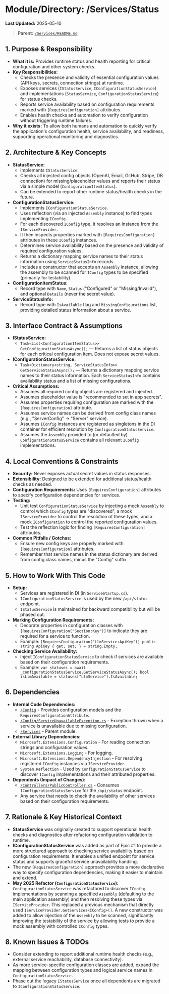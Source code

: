 # Module/Directory: /Services/Status

**Last Updated:** 2025-05-10

> **Parent:** [`/Services/README.md`](../README.md)

## 1. Purpose & Responsibility

* **What it is:** Provides runtime status and health reporting for critical configuration and other system checks.
* **Key Responsibilities:**
    * Checks the presence and validity of essential configuration values (API keys, secrets, connection strings) at runtime.
    * Exposes services (`IStatusService`, `IConfigurationStatusService`) and implementations (`StatusService`, `ConfigurationStatusService`) for status checks.
    * Reports service availability based on configuration requirements marked with `[RequiresConfiguration]` attributes.
    * Enables health checks and automation to verify configuration without triggering runtime failures.
* **Why it exists:** To allow both humans and automation to quickly verify the application's configuration health, service availability, and readiness, supporting operational monitoring and diagnostics.

## 2. Architecture & Key Concepts

* **StatusService:**
    * Implements `IStatusService`.
    * Checks all injected config objects (OpenAI, Email, GitHub, Stripe, DB connection) for missing/placeholder values and reports their status via a simple model (`ConfigurationItemStatus`).
    * Can be extended to report other runtime status/health checks in the future.
* **ConfigurationStatusService:**
    * Implements `IConfigurationStatusService`.
    * Uses reflection (via an injected `Assembly` instance) to find types implementing `IConfig`.
    * For each discovered `IConfig` type, it resolves an instance from the `IServiceProvider`.
    * It then inspects properties marked with `[RequiresConfiguration]` attributes in these `IConfig` instances.
    * Determines service availability based on the presence and validity of required configuration values.
    * Returns a dictionary mapping service names to their status information using `ServiceStatusInfo` records.
    * Includes a constructor that accepts an `Assembly` instance, allowing the assembly to be scanned for `IConfig` types to be specified (primarily for testability).
* **ConfigurationItemStatus:**
    * Record type with `Name`, `Status` ("Configured" or "Missing/Invalid"), and optional `Details` (never the secret value).
* **ServiceStatusInfo:**
    * Record type with `IsAvailable` flag and `MissingConfigurations` list, providing detailed status information about a service.

## 3. Interface Contract & Assumptions

* **IStatusService:**
    * `Task<List<ConfigurationItemStatus>> GetConfigurationStatusAsync();` — Returns a list of status objects for each critical configuration item. Does not expose secret values.
* **IConfigurationStatusService:**
    * `Task<Dictionary<string, ServiceStatusInfo>> GetServiceStatusAsync();` — Returns a dictionary mapping service names to their status information. Each `ServiceStatusInfo` contains availability status and a list of missing configurations.
* **Critical Assumptions:**
    * Assumes all required config objects are registered and injected.
    * Assumes placeholder value is "recommended to set in app secrets".
    * Assumes properties requiring configuration are marked with the `[RequiresConfiguration]` attribute.
    * Assumes service names can be derived from config class names (e.g., "ServerConfig" → "Server" service).
    * Assumes `IConfig` instances are registered as singletons in the DI container for efficient resolution by `ConfigurationStatusService`.
    * Assumes the `Assembly` provided to (or defaulted by) `ConfigurationStatusService` contains all relevant `IConfig` implementations.

## 4. Local Conventions & Constraints

* **Security:** Never exposes actual secret values in status responses.
* **Extensibility:** Designed to be extended for additional status/health checks as needed.
* **Configuration Requirements:** Uses `[RequiresConfiguration]` attributes to specify configuration dependencies for services.
* **Testing:**
    * Unit test `ConfigurationStatusService` by injecting a mock `Assembly` to control which `IConfig` types are "discovered", a mock `IServiceProvider` to control the resolution of these types, and a mock `IConfiguration` to control the reported configuration values.
    * Test the reflection logic for finding `[RequiresConfiguration]` attributes.
* **Common Pitfalls / Gotchas:**
    * Ensure new config keys are properly marked with `[RequiresConfiguration]` attributes.
    * Remember that service names in the status dictionary are derived from config class names, minus the "Config" suffix.

## 5. How to Work With This Code

* **Setup:** 
    * Services are registered in DI (in `ServiceStartup.cs`).
    * `IConfigurationStatusService` is used by the new `/api/status` endpoint.
    * `IStatusService` is maintained for backward compatibility but will be phased out.
* **Marking Configuration Requirements:**
    * Decorate properties in configuration classes with `[RequiresConfiguration("Section:Key")]` to indicate they are required for a service to function.
    * Example: `[RequiresConfiguration("LlmService:ApiKey")] public string ApiKey { get; set; } = string.Empty;`
* **Checking Service Availability:**
    * Inject `IConfigurationStatusService` to check if services are available based on their configuration requirements.
    * Example: `var statuses = await _configurationStatusService.GetServiceStatusAsync(); bool isLlmAvailable = statuses["LlmService"].IsAvailable;`

## 6. Dependencies

* **Internal Code Dependencies:**
    * [`/Config`](../../Config/README.md) - Provides configuration models and the `RequiresConfigurationAttribute`.
    * [`/Config/ServiceUnavailableException.cs`](../../Config/ServiceUnavailableException.cs) - Exception thrown when a service is unavailable due to missing configuration.
    * [`/Services`](../README.md) - Parent module.
* **External Library Dependencies:**
    * `Microsoft.Extensions.Configuration` - For reading connection strings and configuration values.
    * `Microsoft.Extensions.Logging` - For logging.
    * `Microsoft.Extensions.DependencyInjection` - For resolving registered `IConfig` instances via `IServiceProvider`.
    * `System.Reflection` - Used by `ConfigurationStatusService` to discover `IConfig` implementations and their attributed properties.
* **Dependents (Impact of Changes):**
    * [`/Controllers/PublicController.cs`](../../Controllers/PublicController.cs) - Consumes `IConfigurationStatusService` for the `/api/status` endpoint.
    * Any service that needs to check the availability of other services based on their configuration requirements.

## 7. Rationale & Key Historical Context

* **StatusService** was originally created to support operational health checks and diagnostics after refactoring configuration validation to runtime.
* **IConfigurationStatusService** was added as part of Epic #1 to provide a more structured approach to checking service availability based on configuration requirements. It enables a unified endpoint for service status and supports graceful service unavailability handling.
* The new `[RequiresConfiguration]` approach provides a more declarative way to specify configuration dependencies, making it easier to maintain and extend.
* **May 2025 Refactor (`ConfigurationStatusService`):** `ConfigurationStatusService` was refactored to discover `IConfig` implementations by scanning a specified `Assembly` (defaulting to the main application assembly) and then resolving these types via `IServiceProvider`. This replaced a previous mechanism that directly used `IServiceProvider.GetServices<IConfig>()`. A new constructor was added to allow injection of the `Assembly` to be scanned, significantly improving the testability of the service by allowing tests to provide a mock assembly with controlled `IConfig` types.

## 8. Known Issues & TODOs

* Consider extending to report additional runtime health checks (e.g., external service reachability, database connectivity).
* As more service-specific configuration classes are added, expand the mapping between configuration types and logical service names in `ConfigurationStatusService`.
* Phase out the legacy `IStatusService` once all dependents are migrated to `IConfigurationStatusService`.
